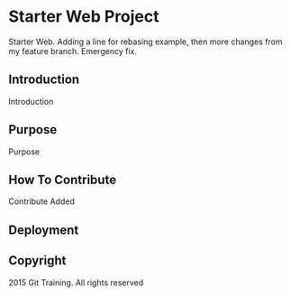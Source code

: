 # Starter Web Project
Starter Web. Adding a line for rebasing example, then more changes from my feature branch.
Emergency fix.

## Introduction
Introduction

## Purpose
Purpose

## How To Contribute
Contribute
Added

## Deployment

## Copyright

2015 Git Training. All rights reserved